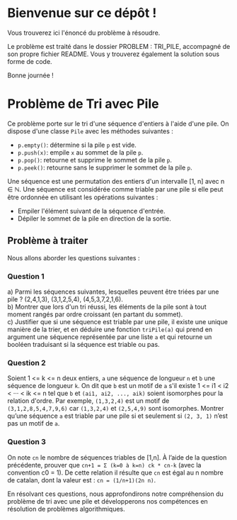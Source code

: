 # Bienvenue sur ce dépôt !

Vous trouverez ici l'énoncé du problème à résoudre.

Le problème est traité dans le dossier PROBLEM : TRI_PILE, accompagné de son propre fichier README. Vous y trouverez également la solution sous forme de code.

Bonne journée !


# Problème de Tri avec Pile

Ce problème porte sur le tri d'une séquence d'entiers à l'aide d'une pile. On dispose d'une classe `Pile` avec les méthodes suivantes :

- `p.empty()`: détermine si la pile `p` est vide.
- `p.push(x)`: empile `x` au sommet de la pile `p`.
- `p.pop()`: retourne et supprime le sommet de la pile `p`.
- `p.peek()`: retourne sans le supprimer le sommet de la pile `p`.

Une séquence est une permutation des entiers d'un intervalle [1, n] avec n ∈ ℕ. Une séquence est considérée comme triable par une pile si elle peut être ordonnée en utilisant les opérations suivantes :

- Empiler l'élément suivant de la séquence d'entrée.
- Dépiler le sommet de la pile en direction de la sortie.

## Problème à traiter

Nous allons aborder les questions suivantes :

### Question 1
a) Parmi les séquences suivantes, lesquelles peuvent être triées par une pile ? (2,4,1,3), (3,1,2,5,4), (4,5,3,7,2,1,6). <br>
b) Montrer que lors d'un tri réussi, les éléments de la pile sont à tout moment rangés par ordre croissant (en partant du sommet). <br>
c) Justifier que si une séquence est triable par une pile, il existe une unique manière de la trier, et en déduire une fonction `triPile(a)` qui prend en argument une séquence représentée par une liste `a` et qui retourne un booléen traduisant si la séquence est triable ou pas.

### Question 2
Soient 1 <= k <= n deux entiers, `a` une séquence de longueur `n` et `b` une séquence de longueur `k`. On dit que `b` est un motif de `a` s'il existe 1 <= i1 < i2 < ··· < ik <= n tel que `b` et `(ai1, ai2, ..., aik)` soient isomorphes pour la relation d'ordre.
Par exemple, `(1,3,2,4)` est un motif de `(3,1,2,8,5,4,7,9,6)` car `(1,3,2,4)` et `(2,5,4,9)` sont isomorphes.
Montrer qu’une séquence `a` est triable par une pile si et seulement si `(2, 3, 1)` n’est pas un motif de `a`.

### Question 3
On note `cn` le nombre de séquences triables de [1,n]. À l’aide de la question précédente, prouver que `cn+1 = Σ (k=0 à k=n) ck * cn-k` (avec la convention c0 = 1). De cette relation il résulte que `cn` est égal au n nombre de catalan, dont la valeur est : `cn = (1/n+1)(2n n)`.

En résolvant ces questions, nous approfondirons notre compréhension du problème de tri avec une pile et développerons nos compétences en résolution de problèmes algorithmiques.
